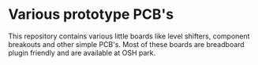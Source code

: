 Various prototype PCB's
===========
This repository contains various little boards like level shifters, component breakouts and other simple PCB's. Most of these boards are breadboard plugin friendly and are available at OSH park.
